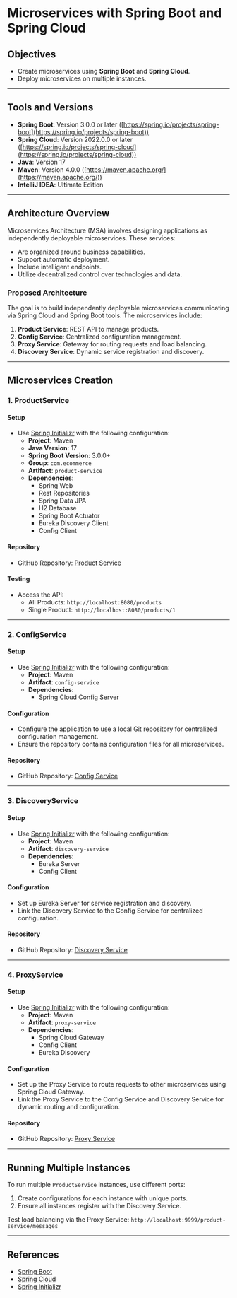 # Microservices with Spring Boot and Spring Cloud

## Objectives

- Create microservices using **Spring Boot** and **Spring Cloud**.
- Deploy microservices on multiple instances.

---

## Tools and Versions

- **Spring Boot**: Version 3.0.0 or later ([https://spring.io/projects/spring-boot](https://spring.io/projects/spring-boot))
- **Spring Cloud**: Version 2022.0.0 or later ([https://spring.io/projects/spring-cloud](https://spring.io/projects/spring-cloud))
- **Java**: Version 17
- **Maven**: Version 4.0.0 ([https://maven.apache.org/](https://maven.apache.org/))
- **IntelliJ IDEA**: Ultimate Edition

---

## Architecture Overview

Microservices Architecture (MSA) involves designing applications as independently deployable microservices. These services:

- Are organized around business capabilities.
- Support automatic deployment.
- Include intelligent endpoints.
- Utilize decentralized control over technologies and data.

### Proposed Architecture

The goal is to build independently deployable microservices communicating via Spring Cloud and Spring Boot tools. The microservices include:

1. **Product Service**: REST API to manage products.
2. **Config Service**: Centralized configuration management.
3. **Proxy Service**: Gateway for routing requests and load balancing.
4. **Discovery Service**: Dynamic service registration and discovery.

---

## Microservices Creation

### 1. ProductService

#### Setup

- Use [Spring Initializr](https://start.spring.io/) with the following configuration:
  - **Project**: Maven
  - **Java Version**: 17
  - **Spring Boot Version**: 3.0.0+
  - **Group**: `com.ecommerce`
  - **Artifact**: `product-service`
  - **Dependencies**:
    - Spring Web
    - Rest Repositories
    - Spring Data JPA
    - H2 Database
    - Spring Boot Actuator
    - Eureka Discovery Client
    - Config Client

#### Repository

- GitHub Repository: [Product Service](https://github.com/Manal-Lahmidi/product-service.git)

#### Testing

- Access the API:
  - All Products: `http://localhost:8080/products`
  - Single Product: `http://localhost:8080/products/1`

---

### 2. ConfigService

#### Setup

- Use [Spring Initializr](https://start.spring.io/) with the following configuration:
  - **Project**: Maven
  - **Artifact**: `config-service`
  - **Dependencies**:
    - Spring Cloud Config Server

#### Configuration

- Configure the application to use a local Git repository for centralized configuration management.
- Ensure the repository contains configuration files for all microservices.

#### Repository

- GitHub Repository: [Config Service](https://github.com/Manal-Lahmidi/config-service.git)

---

### 3. DiscoveryService

#### Setup

- Use [Spring Initializr](https://start.spring.io/) with the following configuration:
  - **Project**: Maven
  - **Artifact**: `discovery-service`
  - **Dependencies**:
    - Eureka Server
    - Config Client

#### Configuration

- Set up Eureka Server for service registration and discovery.
- Link the Discovery Service to the Config Service for centralized configuration.

#### Repository

- GitHub Repository: [Discovery Service](https://github.com/Manal-Lahmidi/discovery-service.git)

---

### 4. ProxyService

#### Setup

- Use [Spring Initializr](https://start.spring.io/) with the following configuration:
  - **Project**: Maven
  - **Artifact**: `proxy-service`
  - **Dependencies**:
    - Spring Cloud Gateway
    - Config Client
    - Eureka Discovery

#### Configuration

- Set up the Proxy Service to route requests to other microservices using Spring Cloud Gateway.
- Link the Proxy Service to the Config Service and Discovery Service for dynamic routing and configuration.

#### Repository

- GitHub Repository: [Proxy Service](https://github.com/Manal-Lahmidi/proxy-service.git)

---

## Running Multiple Instances

To run multiple `ProductService` instances, use different ports:

1. Create configurations for each instance with unique ports.
2. Ensure all instances register with the Discovery Service.

Test load balancing via the Proxy Service: `http://localhost:9999/product-service/messages`

---

## References

- [Spring Boot](https://spring.io/projects/spring-boot)
- [Spring Cloud](https://spring.io/projects/spring-cloud)
- [Spring Initializr](https://start.spring.io/)
